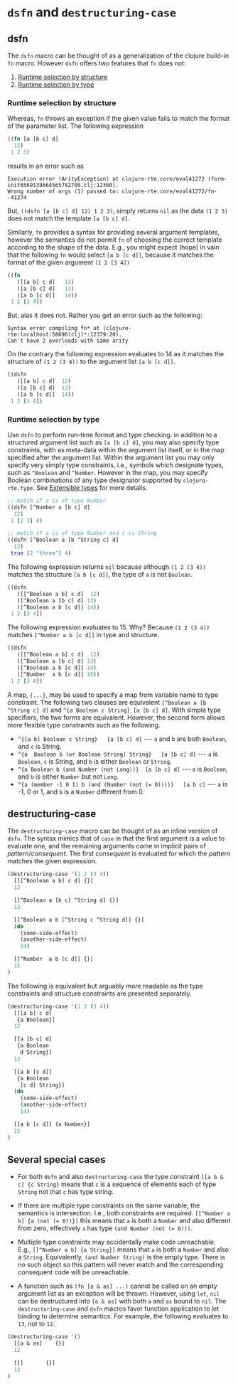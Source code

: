 <!--
 Copyright (c) 2020 EPITA Research and Development Laboratory

 Permission is hereby granted, free of charge, to any person obtaining
 a copy of this software and associated documentation
 files (the "Software"), to deal in the Software without restriction,
 including without limitation the rights to use, copy, modify, merge,
 publish, distribute, sublicense, and/or sell copies of the Software,
 and to permit persons to whom the Software is furnished to do so,
 subject to the following conditions:

 The above copyright notice and this permission notice shall be
 included in all copies or substantial portions of the Software.

 THE SOFTWARE IS PROVIDED "AS IS", WITHOUT WARRANTY OF ANY KIND,
 EXPRESS OR IMPLIED, INCLUDING BUT NOT LIMITED TO THE WARRANTIES OF
 MERCHANTABILITY, FITNESS FOR A PARTICULAR PURPOSE AND
 NONINFRINGEMENT. IN NO EVENT SHALL THE AUTHORS OR COPYRIGHT HOLDERS BE
 LIABLE FOR ANY CLAIM, DAMAGES OR OTHER LIABILITY, WHETHER IN AN ACTION
 OF CONTRACT, TORT OR OTHERWISE, ARISING FROM, OUT OF OR IN CONNECTION
 WITH THE SOFTWARE OR THE USE OR OTHER DEALINGS IN THE SOFTWARE.
-->

# `dsfn` and `destructuring-case`

## dsfn

The `dsfn` macro can be thought of as a generalization of the clojure build-in `fn` macro.
However `dsfn` offers two features that `fn` does not:

1. [Runtime selection by structure](#runtime-selection-by-structure)
2. [Runtime selection by type](#runtime-selection-by-type)

### Runtime selection by structure
Whereas, `fn` throws an exception if the given value fails to match the format of the parameter list.
The following expression
```clojure
((fn [a [b c] d]
  12)
 1 2 3)
```
results in an error such as
```
Execution error (ArityException) at clojure-rte.core/eval41272 (form-init6569138664565782700.clj:12360).
Wrong number of args (1) passed to: clojure-rte.core/eval41272/fn--41274
```
But, `((dsfn [a [b c] d] 12) 1 2 3)`, simply returns `nil` as the data `(1 2 3)` 
does not match the template `[a [b c] d]`.

Similarly, `fn` provides a syntax for providing several argument templates, however the semantics
do not permit `fn` of choosing the correct template according to the shape of the data. E.g.,
you might expect (hope) in vain that the following `fn` would select `[a b [c d]]`, because it 
matches the format of the given argument `(1 2 [3 4])`
```clojure
((fn 
   ([[a b] c d]   12)
   ([a [b c] d]   13)
   ([a b [c d]]   14))
 1 2 [3 4])
```
But, alas it does not.   Rather you get an error such as the following:
```
Syntax error compiling fn* at (clojure-rte:localhost:58696(clj)*:12379:20).
Can't have 2 overloads with same arity
```
On the contrary the following expression evaluates to 14 as it matches the structure of `(1 2 (3 4))`
to the argument list `[a b [c d]]`.

```clojure
((dsfn
   ([[a b] c d]  12)
   ([a [b c] d]  13)
   ([a b [c d]]  14))
 1 2 [3 4])
```

### Runtime selection by type

Use `dsfn` to perform run-time format and type checking.
in addition to a structured argument list such as `[a [b c] d]`,
you may also specify type constraints, with as meta-data within
the argument list itself, or in the map specified after the
argument list.  Within the argument list you may only specify
very simply type constraints, i.e., symbols which designate types, such as `^Boolean` and `^Number`.
However in the map, you may specify Boolean combinations of any type designator
supported by `clojure-rte.type`.  See [Extensible types](genus.md) for more details.

```clojure
;; match if a is of type Number
((dsfn [^Number a [b c] d]
  12)
 1 [2 3] 4)
```

```clojure
;; match if a is of type Number and c is String
((dsfn [^Boolean a [b ^String c] d]
  12)
 true [2 "three"] 4)
```

The following expression returns `nil` because although `(1 2 (3 4))`
matches the structure `[a b [c d]]`, the type of `a` is not `Boolean`.

```clojure
((dsfn 
   ([[^Boolean a b] c d]  12)
   ([^Boolean a [b c] d] 13)
   ([^Boolean a b [c d]] 14))
 1 2 [3 4])
```

The following expression evaluates to 15.  Why? Because `(1 2 (3 4))` matches
`[^Number a b [c d]]` in type and structure.

```clojure
((dsfn 
   ([[^Boolean a b] c d]  12)
   ([^Boolean a [b c] d] 13)
   ([^Boolean a b [c d]] 14)
   ([^Number  a b [c d]] 15))
 1 2 [3 4])
```

A map, `{...}`, may be used to specify a map from variable name to type constraint.
The following two clauses are equivalent `[^Boolean a [b ^String c] d]` 
and `^{a Boolean c String} [a [b c] d]`.  With simple type specifiers, the two forms are equivalent.
However, the second form allows more flexible type constraints such as the following.

- `^{[a b] Boolean c String}   [a [b c] d]` --- `a` and `b` are both `Boolean`, and `c` is String.
- `^{a  Boolean b (or Boolean String) String}   [a [b c] d]` --- `a` is `Boolean`, `c` is String, and `b` is either `Boolean` or `String`.
- `^{a Boolean b (and Number (not Long))}  [a [b c] d]` --- `a` is `Boolean`, and `b` is either `Number` but not `Long`.
- `^{a (member -1 0 1) b (and (Number (not (= 0))))}   [a b c]` --- `a` is -1, 0 or 1, and `b` is a `Number` different from 0.



## destructuring-case

The `destructuring-case` macro can be thought of as an inline version of `dsfn`.
The syntax mimics that of `case` in that the first argument is a value to evaluate one,
and the remaining arguments come in implicit pairs of *pattern*/*consequent*.
The first *consequent* is evaluated for which the *pattern* matches the given expression.

```clojure
(destructuring-case '(1 2 (3 4))
  [[[^Boolean a b] c d] {}] 
  12

  [[^Boolean a [b c] ^String d] {}]
  13

  [[^Boolean a b [^String c ^String d]] {}]
  (do
    (some-side-effect)
    (another-side-effect)
    14)

  [[^Number  a b [c d]] {}]
  15
)
```

The following is equivalent but arguably more readable as the type constraints and
structure constraints are presented separately.

```clojure
(destructuring-case '(1 2 (3 4))
  [[[a b] c d] 
   {a Boolean}] 
  12

  [[a [b c] d]
   {a Boolean
    d String}]
  13

  [[a b [c d]]
   {a Boolean
    [c d] String}]
  (do
    (some-side-effect)
    (another-side-effect)
    14)

  [[a b [c d]] {a Number}]
  15
)
```

## Several special cases

- For both `dsfn` and also `destructuring-case` the type constraint
`[[a b & c] {c String}` means that `c` is a sequence of elements each of type `String`
not that `c` has type string.

- If there are multiple type constraints on the same variable, the semantics is intersection.
I.e., both constraints are required.
`[[^Number a b] {a (not (= 0))}]` this means that `a` is both a `Number` and also different from zero, effectively `a` has type `(and Number (not (= 0)))`.

- Multiple type constraints may accidentally make code unreachable.  
E.g., `[[^Number a b] {a String}]` means that `a` is both a `Number` and also a `String`.  Equivalently, `(and Number String)` is the empty type. 
There is no such object so this pattern will never
match and the corresponding consequent code will be unreachable.

- A function such as `(fn [a & as] ...)` cannot be called on an empty
 argument list as an exception will be thrown.  However, using `let`,
`nil` can be destructured into `[a & as]` with both `a` and `as`
 bound to `nil`.  The `destructuring-case` and `dsfn`
macros favor function application to let binding to determine
semantics.  For example, the following evaluates to `13`, not to
`12`.

```clojure
(destructuring-case '()
  [[a & as]    {}] 
  12

  [[]       {}]
  13
)
```

<!--  LocalWords:  memoized rte Dfa RTE DFA API Bdds Clojure ary
 -->
<!--  LocalWords:  destructured
 -->
